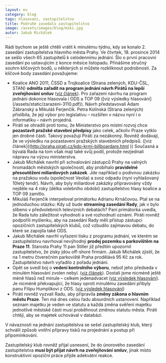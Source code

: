 ```yaml
---
layout: eu
category: blog
tags: hlasovani, zastupitelstvo
title: Podruhé zasedalo zastupitelstvo 
image: /assets/images/blog/miki.jpg
autor: Jakub Michálek
---
```


Rádi bychom se ještě chtěli vrátit k minulému týdnu, kdy se konalo 2. zasedání zastupitelstva hlavního města Prahy. Ve čtvrtek, 18. prosince 2014 se sešlo všech 65 zastupitelů k celodennímu jednání. Šlo o první pracovní zasedání po ustavujícím z konce měsíce listopadu. Přinášíme stručný souhrn klíčových bodů, u některých si můžete rozkliknout podrobnosti. Za klíčové body zasedání považujeme:

* Koalice ANO 2011, ČSSD a Trojkoalice (Strana zelených, KDU-ČSL, STAN) **odmítla zařadit na program jednání návrh Pirátů na lepší zveřejňování smluv** ([viz článek](http://praha.pirati.cz/blog.html)). Pro zařazení návrhu na program jednání dokonce hlasovala i ODS a TOP 09 ([viz výsledky hlasování] (/assets/static/zarazeni-3110.pdf)). Návrh představovali Adam Zábranský a Mikuláš Ferjenčík. Petra Kolínská (Strana zelených) přislíbila, že její výbor pro legislativu – rozšířen v názvu nyní i o informatiku – návrh projedná.
* Piráti se ohradili proti tomu, že Ministerstvo pro místní rozvoj chce **pozastavit pražské stavební předpisy** jako celek, ačkoliv Praze vytklo jen drobné části. Takový považují Piráti za nezákonný. Rovněž dodávají, že ve výsledku na pozastavení pražských stavebních předpisů. ([viz článek]((http://praha.pirati.cz/kdo-krmi-billboardare.html ))  Současná a bývalá Rada na tom však mají také svůj podíl, protože nezjednali nápravu na výzvu ministerstva.
* Jakub Michálek navrhl při schvalování zástupců Prahy na valných hromadách městských společností, aby probíhalo **pravidelné přesoutěžení miliardových zakázek**. Jde například o podivnou zakázku na pražskou vodu (společnost Veolia) a svoz odpadu (nyní vyhlašovaný 10letý tendr). Návrh, aby byly miliardové zakázky připravovány vždy nejdéle na 4 roky (délka volebního období) zastupitelstvo hlasy koalice a TOP 09 zamítlo.
* Mikuláš Ferjenčík interpeloval primátorku Adrianu Krnáčovou. Ptal se na jednoduchou otázku: Kdy už bude **streaming zasedání Rady**, jak v bylo slíbeno v předvolebních televizních debatách? Paní primátorka uvedla, že Rada tuto záležitost vyhodnotí a své rozhodnutí oznámí. Piráti rovněž podpořili myšlenku, aby na zasedání Rady měli přístup zástupci opozičních zastupitelských klubů, což vzbudilo zajímavou debatu, do které se zapojila také ODS.
* Jakub Michálek navrhl vyřazení tisku z programu jednání, ve kterém se zastupitelstvu navrhoval nevýhodný **prodej pozemku s parkovištěm na Praze 11**. Starosta Prahy 11 pan Stiller již předtím upozornil zastupitelstvo, že zisky jdou off-shore firmám. Jakub Michálek zjistil, že na 1 metru čtverečním parkoviště Praha prodělává 95 Kč za rok. Zastupitelstvo návrh vyřadilo z pořadu jednání.
* Opět se svedl boj o **vedení kontrolního výboru**, neboť jeho předseda v minulém hlasování zvolen nebyl. ([viz článek](http://praha.pirati.cz/prvni-zasedani.html)). Dostali jsme nicméně ještě méně hlasů než minule – celkem jedenadvacet ([viz výsledek hlasování](/assets/static/jmil.pdf)). Je nicméně překvapující, že hlasy oproti minulému zasedání přibyly panu Filipu Humplíkovi z ODS. ([viz výsledek hlasování](/assets/static/hamp.pdf))
* Piráti rovněž vyzvali Radu, aby připravila **změny zákona o hlavním městu Praze**. Ten má dnes celou řadu absurdních ustanovení. Například seznam majetku je veden ve statutu a každá změna svěření majetku jednotlivé městské části musí proběhnout změnou statutu města. Piráti chtějí, aby se majetek uchovával v databázi.

V návaznosti na jednání zastupitelstva se sešel zastupitelský klub, který schválil způsob vnitřní přípravy tisků na projednání a postup při připomínkování. 

Zastupitelský klub rovněž přijal usnesení, že do únorového zasedání zastupitelstva **musí být přijat návrh na zveřejňování smluv**, jinak místo konstruktivní opoziční práce přijde adekvátní reakce.

